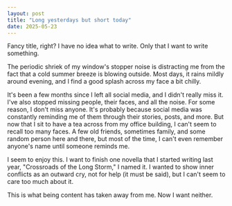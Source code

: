 ```yaml
---
layout: post
title: "Long yesterdays but short today"
date: 2025-05-23
---
```


Fancy title, right? I have no idea what to write. Only that I want to write something.

The periodic shriek of my window's stopper noise is distracting me from the fact that a cold summer breeze is blowing outside. Most days, it rains mildly around evening, and I find a good splash across my face a bit chilly.

It's been a few months since I left all social media, and I didn't really miss it. I've also stopped missing people, their faces, and all the noise. For some reason, I don't miss anyone. It's probably because social media was constantly reminding me of them through their stories, posts, and more. But now that I sit to have a tea across from my office building, I can't seem to recall too many faces. A few old friends, sometimes family, and some random person here and there, but most of the time, I can't even remember anyone's name until someone reminds me.

I seem to enjoy this. I want to finish one novella that I started writing last year, "Crossroads of the Long Storm," I named it. I wanted to show inner conflicts as an outward cry, not for help (it must be said), but I can't seem to care too much about it.

This is what being content has taken away from me. Now I want neither.
